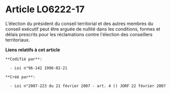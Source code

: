 # Article LO6222-17

L'élection du président du conseil territorial et des autres membres du conseil exécutif peut être arguée de nullité dans les
conditions, formes et délais prescrits pour les réclamations contre l'élection des conseillers territoriaux.

**Liens relatifs à cet article**

	**Codifié par**:

	  - Loi n°96-142 1996-02-21

	**Créé par**:

	  - Loi n°2007-223 du 21 février 2007 - art. 4 () JORF 22 février 2007
